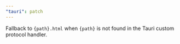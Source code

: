 ```yaml
---
"tauri": patch
---
```


Fallback to `{path}.html` when `{path}` is not found in the Tauri custom protocol handler.
